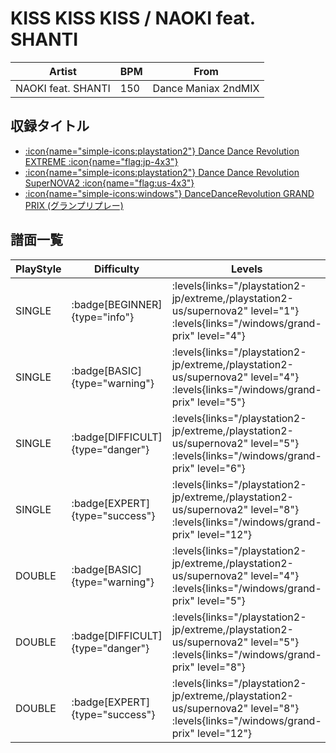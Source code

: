 # KISS KISS KISS / NAOKI feat. SHANTI

|Artist|BPM|From|
|------|---|----|
|NAOKI feat. SHANTI|150|Dance Maniax 2ndMIX|

## 収録タイトル

- [:icon{name="simple-icons:playstation2"} Dance Dance Revolution EXTREME :icon{name="flag:jp-4x3"}](/playstation2-jp/extreme)
- [:icon{name="simple-icons:playstation2"} Dance Dance Revolution SuperNOVA2 :icon{name="flag:us-4x3"}](/playstation2-us/supernova2)
- [:icon{name="simple-icons:windows"} DanceDanceRevolution GRAND PRIX (グランプリプレー)](/windows/grand-prix)

## 譜面一覧

|PlayStyle|Difficulty|Levels|Notes|Movie|
|---------|----------|------|-----|-----|
|SINGLE| :badge[BEGINNER]{type="info"}| :levels{links="/playstation2-jp/extreme,/playstation2-us/supernova2" level="1"}  :levels{links="/windows/grand-prix" level="4"}|107/0||
|SINGLE| :badge[BASIC]{type="warning"}| :levels{links="/playstation2-jp/extreme,/playstation2-us/supernova2" level="4"}  :levels{links="/windows/grand-prix" level="5"}|199/1||
|SINGLE| :badge[DIFFICULT]{type="danger"}| :levels{links="/playstation2-jp/extreme,/playstation2-us/supernova2" level="5"}  :levels{links="/windows/grand-prix" level="6"}|243/7||
|SINGLE| :badge[EXPERT]{type="success"}| :levels{links="/playstation2-jp/extreme,/playstation2-us/supernova2" level="8"}  :levels{links="/windows/grand-prix" level="12"}|332/31||
|DOUBLE| :badge[BASIC]{type="warning"}| :levels{links="/playstation2-jp/extreme,/playstation2-us/supernova2" level="4"}  :levels{links="/windows/grand-prix" level="5"}|167/14||
|DOUBLE| :badge[DIFFICULT]{type="danger"}| :levels{links="/playstation2-jp/extreme,/playstation2-us/supernova2" level="5"}  :levels{links="/windows/grand-prix" level="8"}|226/19||
|DOUBLE| :badge[EXPERT]{type="success"}| :levels{links="/playstation2-jp/extreme,/playstation2-us/supernova2" level="8"}  :levels{links="/windows/grand-prix" level="12"}|332/19||
